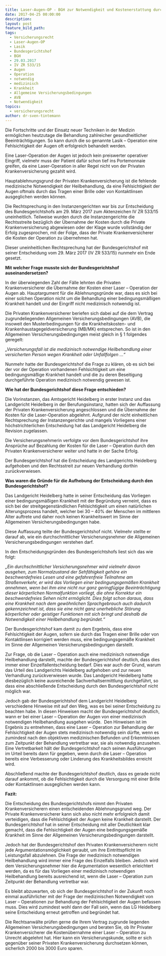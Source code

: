 ```yaml
---
title: Laser-Augen-OP - BGH zur Notwendigkeit und Kostenerstattung durch Private Krankenversicherung
date: 2017-04-25 00:00:00
description:
layout: post
feature_bild_path:
tags:
  - Versicherungsrecht
  - Laser-Augen-OP
  - Lasik
  - Bundesgerichtshof
  - BGH
  - 29.03.2017
  - IV ZR 533/15
  - Augen
  - Operation
  - notwendig
  - medizinisch
  - Krankheit
  - Allgemeine Versicherungsbedingungen
  - AVB
  - Notwendigkeit
topics:
  - versicherungsrecht
author: dr-sven-tintemann
---
```



Die Fortschritte und der Einsatz neuer Techniken in der Medizin ermöglichen heutzutage die Behandlung zahlreicher gesundheitlicher Beeinträchtigungen. So kann durch die so genannte Lasik – Operation eine Fehlsichtigkeit der Augen oft erfolgreich behandelt werden.

Eine Laser-Operation der Augen ist jedoch kein preiswerter operativer Eingriff, vielmehr muss der Patient dafür schon tief ins Portemonnaie greifen, da eine Laser-Operation in aller Regel nicht von der Privaten Krankenversicherung gezahlt wird.

Hauptablehnungsgrund der Privaten Krankenversicherung ist die fehlende medizinische Notwendigkeit der Heilbehandlung, da eine Fehlsichtigkeit der Augen oftmals durch das Tragen einer Brille oder von Kontaktlinsen ausgeglichen werden können.

Die Rechtsprechung in den Instanzengerichten war bis zur Entscheidung des Bundesgerichtshofs am 29. März 2017 zum Aktenzeichen IV ZR 533/15 uneinheitlich. Teilweise wurden durch die Instanzengerichte die Rechtsstreite bezüglich der Übernahme der Kosten durch die Private Krankenversicherung abgewiesen oder der Klage wurde vollständig der Erfolg zugesprochen, mit der Folge, dass der Private Krankenversicherer die Kosten der Operation zu übernehmen hat.

Dieser uneinheitlichen Rechtsprechung hat der Bundesgerichtshof mit seiner Entscheidung vom 29. März 2017 (IV ZR 533/15) nunmehr ein Ende gesetzt.

**Mit welcher Frage musste sich der Bundesgerichtshof auseinandersetzen?**

In der überwiegenden Zahl der Fälle lehnten die Privaten Krankenversicherer die Übernahme der Kosten einer Laser – Operation der Augen ab. Hauptargument für die Ablehnungsgründe war, dass es sich bei einer solchen Operation nicht um die Behandlung einer bedingungsmäßigen Krankheit handelt und der Eingriff nicht medizinisch notwendig ist.

Die Privaten Krankenversicherer beriefen sich dabei auf die dem Vertrag zugrundeliegenden Allgemeinen Versicherungsbedingungen (AVB), die insoweit den Musterbedingungen für die Krankheitskosten- und Krankenhaustagegeldversicherung (MB/MK) entsprechen. So ist in den Allgemeinen Versicherungsbedingungen meist gleich in § 1 folgendes geregelt:

*„Versicherungsfall ist die medizinisch notwendige Heilbehandlung einer versicherten Person wegen Krankheit oder Unfallfolgen …“*

Nunmehr hatte der Bundesgerichtshof die Frage zu klären, ob es sich bei der vor der Operation vorhandenen Fehlsichtigkeit um eine bedingungsmäßige Krankheit handelt und die zu deren Beseitigung durchgeführte Operation medizinisch notwendig gewesen ist.

**Wie hat der Bundesgerichtshof diese Frage entschieden?**

Die Vorinstanzen, das Amtsgericht Heidelberg in erster Instanz und das Landgericht Heidelberg in der Berufungsinstanz, hatten sich der Auffassung der Privaten Krankenversicherung angeschlossen und die Übernahme der Kosten für die Laser-Operation abgelehnt. Aufgrund der nicht einheitlichen Rechtsprechung der Instanzengerichte und mangels Vorliegens einer  höchstrichterlichen Entscheidung hat das Landgericht Heidelberg die Revision zugelassen.

Die Versicherungsnehmerin verfolgte vor dem Bundesgerichtshof ihre Ansprüche auf Bezahlung der Kosten für die Laser – Operation durch den Privaten Krankenversicherer weiter und hatte in der Sache Erfolg.

Der Bundesgerichtshof hat die Entscheidung des Landgerichts Heidelberg aufgehoben und den Rechtsstreit zur neuen Verhandlung dorthin zurückverwiesen.

**Was waren die Gründe für die Aufhebung der Entscheidung durch den Bundesgerichtshof?**

Das Landgericht Heidelberg hatte in seiner Entscheidung das Vorliegen einer bedingungsmäßigen Krankheit mit der Begründung verneint, dass es sich bei der streitgegenständlichen Fehlsichtigkeit um einen natürlichen Alterungsprozess handelt, welcher bei 30 – 40% der Menschen im mittleren Alter auftrete und daher noch keinen Krankheitswert im Sinne der Allgemeinen Versicherungsbedingungen habe.

Diese Auffassung teilte der Bundesgerichtshof nicht. Vielmehr stellte er darauf ab, wie ein durchschnittlicher Versicherungsnehmer die Allgemeinen Versicherungsbedingungen verstehen darf.

In den Entscheidungsgründen des Bundesgerichtshofs liest sich das wie folgt:

*„Ein durchschnittlicher Versicherungsnehmer wird vielmehr davon ausgehen, zum Normalzustand der Sehfähigkeit gehöre ein beschwerdefreies Lesen und eine gefahrenfreie Teilnahme am Straßenverkehr, er wird das Vorliegen einer bedingungsgemäßen Krankheit annehmen, wenn bei ihm eine nicht nur ganz geringfügige Beeinträchtigung dieser körperlichen Normalfunktion vorliegt, die ohne Korrektur ein beschwerdefreies Sehen nicht ermöglicht. Dies folgt schon daraus, dass eine Krankheit nach dem gewöhnlichen Sprachgebrauch auch dadurch gekennzeichnet ist, dass sie eine nicht ganz unerhebliche Störung körperlicher oder geistiger Funktionen mit sich bringt und deshalb die Notwendigkeit einer Heilbehandlung begründet.“*

Der Bundesgerichtshof kam damit zu dem Ergebnis, dass eine Fehlsichtigkeit der Augen, sofern sie durch das Tragen einer Brille oder von Kontaktlinsen korrigiert werden muss, eine bedingungsgemäße Krankheit im Sinne der Allgemeinen Versicherungsbedingungen darstellt.

Zur Frage, ob die Laser – Operation auch eine medizinisch notwendige Heilbehandlung darstellt, machte der Bundesgerichtshof deutlich, dass dies immer einer Einzelfallentscheidung bedarf. Dies war auch der Grund, warum das Urteil des Landgerichts Heidelberg aufgehoben und zur neuen Verhandlung zurückverwiesen wurde. Das Landgericht Heidelberg hatte diesbezüglich keine ausreichende Sachverhaltsermittlung durchgeführt, so dass eine abschließende Entscheidung durch den Bundesgerichtshof nicht möglich war.

Jedoch gab der Bundesgerichtshof dem Landgericht Heidelberg verschiedene Hinweise mit auf den Weg, was es bei seiner Entscheidung zu beachten habe. In diesen Hinweisen macht der Bundesgerichtshof deutlich, wann er bei einer Laser – Operation der Augen von einer medizinisch notwendigen Heilbehandlung ausgehen würde.  Den Hinweisen ist im Ergebnis zu entnehmen, dass eine Laser – Operation zur Behandlung der Fehlsichtigkeit der Augen stets medizinisch notwendig sein dürfte, wenn es zumindest nach den objektiven medizinischen Befunden und Erkenntnissen zum Zeitpunkt der Behandlung vertretbar war, sie als notwendig anzusehen. Eine Vertretbarkeit hält der Bundesgerichtshof nach seinen Ausführungen im Urteil bereits dann für gegeben, wenn durch die Laser – Operation bereits eine Verbesserung oder Linderung des Krankheitsbildes erreicht wird.

Abschließend machte der Bundesgerichtshof deutlich, dass es gerade nicht darauf ankommt, ob die Fehlsichtigkeit durch die Versorgung mit einer Brille oder Kontaktlinsen ausgeglichen werden kann.

**Fazit:**

Die Entscheidung des Bundesgerichtshofs nimmt den Privaten Krankenversicherern einen entscheidenden Ablehnungsgrund weg. Der Private Krankenversicherer kann sich also nicht mehr erfolgreich damit verteidigen, dass die Fehlsichtigkeit der Augen keine Krankheit darstellt. Der Bundesgerichtshof hat in seiner Entscheidung mit aller Deutlichkeit klar gemacht, dass die Fehlsichtigkeit der Augen eine bedingungsgemäße Krankheit im Sinne der Allgemeinen Versicherungsbedingungen darstellt.

Jedoch hat der Bundesgerichtshof den Privaten Krankenversicherern nicht jede Argumentationsmöglichkeit geraubt, um ihre Eintrittspflicht im Leistungsfall abzulehnen. Die Frage der medizinisch notwendigen Heilbehandlung wird immer eine Frage des Einzelfalls bleiben. Jedoch wird dem Versicherungsnehmer hier die Argumentation wesentlich erleichtert werden, da es für das Vorliegen einer medizinisch notwendigen Heilbehandlung bereits ausreichend ist, wenn die Laser – Operation zum Zeitpunkt der Behandlung vertretbar war.

Es bleibt abzuwarten, ob sich der Bundesgerichtshof in der Zukunft noch einmal ausführlicher mit der Frage der medizinischen Notwendigkeit von Laser – Operationen zur Behandlung der Fehlsichtigkeit der Augen befassen muss. Dies wird zumindest wohl dann der Fall sein, wenn das LG Heidelberg seine Entscheidung erneut getroffen und begründet hat.

Die Rechtsanwälte prüfen gerne die Ihrem Vertrag zugrunde liegenden Allgemeinen Versicherungsbedingungen und beraten Sie, ob Ihr Privater Krankenversicherer die Kostenübernahme einer Laser – Operation zu Unrecht abgelehnt hat. Hier kann ein Versicherungskunde, sollte er sich gegenüber seiner Privaten Krankenversicherung durchsetzen können, sicherlich 2000 bis 3000 Euro sparen.